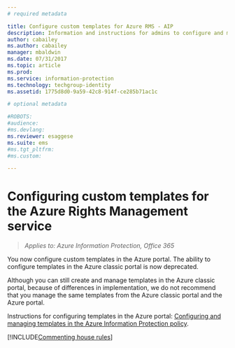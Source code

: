 ```yaml
---
# required metadata

title: Configure custom templates for Azure RMS - AIP
description: Information and instructions for admins to configure and manage usage rights templates. Templates make it easy for users and other admins to apply policies to sensitive files that restrict access to authorized users.
author: cabailey
ms.author: cabailey
manager: mbaldwin
ms.date: 07/31/2017
ms.topic: article
ms.prod:
ms.service: information-protection
ms.technology: techgroup-identity
ms.assetid: 1775d8d0-9a59-42c8-914f-ce285b71ac1c

# optional metadata

#ROBOTS:
#audience:
#ms.devlang:
ms.reviewer: esaggese
ms.suite: ems
#ms.tgt_pltfrm:
#ms.custom:

---
```


# Configuring custom templates for the Azure Rights Management service

>*Applies to: Azure Information Protection, Office 365*

You now configure custom templates in the Azure portal. The ability to configure templates in the Azure classic portal is now deprecated.

Although you can still create and manage templates in the Azure classic portal, because of differences in implementation, we do not recommend that you manage the same templates from the Azure classic portal and the Azure portal.

Instructions for configuring templates in the Azure portal: [Configuring and managing templates in the Azure Information Protection policy](configure-policy-templates.md).

[!INCLUDE[Commenting house rules](../includes/houserules.md)]

